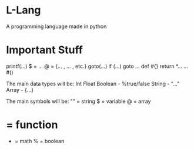# L-Lang
A programming language made in python
# Important Stuff
printf(…)
$ = …
@ = {… , … , etc.}
goto(…)
if (…) goto …
def #{}
return
*…  …
#()

The main data types will be:
Int
Float
Boolean - %true/false
String - "…"
Array - {…}

The main symbols will be:
"" = string
$ = variable
@ = array
# = function
* = math
% = boolean
